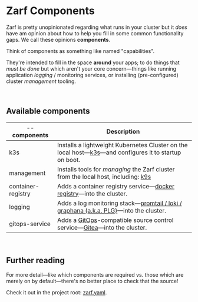 # Zarf Components

Zarf is pretty unopinionated regarding what runs in your cluster but it _does_ have am opinion about how to help you fill in some common functionality gaps. We call these opinions **components**.

Think of components as something like named "capabilities".

They're intended to fill in the space **around** your apps; to do things that _must be done_ but which aren't your core concern&mdash;things like running application _logging_ / monitoring services, or installing (pre-configured) cluster _management_ tooling.



&nbsp;


## Available components

|--components       |Description|
|---                |---|
|k3s                |Installs a lightweight Kubernetes Cluster on the local host&mdash;[k3s](https://k3s.io/)&mdash;and configures it to startup on boot.|
|management         |Installs tools for _managing_ the Zarf cluster from the local host, including: [k9s](https://k9scli.io/)|
|container-registry |Adds a container registry service&mdash;[docker registry](https://docs.docker.com/registry/)&mdash;into the cluster.|
|logging            |Adds a log monitoring stack&mdash;[promtail / loki / graphana (a.k.a. PLG)](https://github.com/grafana/loki)&mdash;into the cluster.|
|gitops-service     |Adds a [GitOps](https://www.cloudbees.com/gitops/what-is-gitops)-compatible source control service&mdash;[Gitea](https://gitea.io/en-us/)&mdash;into the cluster.|

&nbsp;

## Further reading

For more detail&mdash;like which components are required vs. those which are merely on by default&mdash;there's no better place to check that the source!

Check it out in the project root: [zarf.yaml](../zarf.yaml).